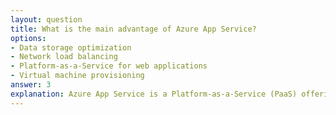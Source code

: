 ```yaml
---
layout: question
title: What is the main advantage of Azure App Service?
options:
- Data storage optimization
- Network load balancing
- Platform-as-a-Service for web applications
- Virtual machine provisioning
answer: 3
explanation: Azure App Service is a Platform-as-a-Service (PaaS) offering that enables you to build and host web apps, mobile backends, and RESTful APIs without managing infrastructure.
---
```

